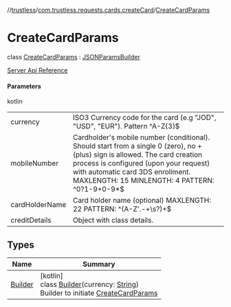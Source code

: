 //[trustless](../../../index.md)/[com.trustless.requests.cards.createCard](../index.md)/[CreateCardParams](index.md)

# CreateCardParams

class [CreateCardParams](index.md) : [JSONParamsBuilder](../../com.trustless.params/-j-s-o-n-params-builder/index.md)

[Server Api Reference](https://developer.staq.io/docs/apis/cards#/Cards/Create%20card.%20V2)

#### Parameters

kotlin

| | |
|---|---|
| currency | ISO3 Currency code for the card (e.g &quot;JOD&quot;, &quot;USD&quot;, &quot;EUR&quot;). Pattern ^A-Z{3}$ |
| mobileNumber | Cardholder's mobile number (conditional). Should start from a single 0 (zero), no + (plus) sign is allowed. The card creation process is configured (upon your request) with automatic card 3DS enrollment. MAXLENGTH: 15 MINLENGTH: 4 PATTERN: ^0?1-9+0-9*$ |
| cardHolderName | Card holder name (optional) MAXLENGTH: 22 PATTERN: ^(A-Z'.-+\s?)+$ |
| creditDetails | Object with class details. |

## Types

| Name | Summary |
|---|---|
| [Builder](-builder/index.md) | [kotlin]<br>class [Builder](-builder/index.md)(currency: [String](https://kotlinlang.org/api/latest/jvm/stdlib/kotlin/-string/index.html))<br>Builder to initiate [CreateCardParams](index.md) |
